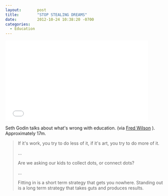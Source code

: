 ```yaml
---
layout:       post
title:        "STOP STEALING DREAMS"
date:         2012-10-24 10:38:20 -0700
categories:
  - Education
---
```


<iframe class="embedly-embed" src="//cdn.embedly.com/widgets/media.html?src=https%3A%2F%2Fwww.youtube.com%2Fembed%2FsXpbONjV1Jc%3Ffeature%3Doembed&url=https%3A%2F%2Fwww.youtube.com%2Fwatch%3Fv%3DsXpbONjV1Jc%26feature%3Dplayer_embedded&image=https%3A%2F%2Fi.ytimg.com%2Fvi%2FsXpbONjV1Jc%2Fhqdefault.jpg&key=d815972c91e546edb5d2d02e509f8b1c&type=text%2Fhtml&schema=youtube" width="450" height="253" scrolling="no" frameborder="0" allowfullscreen></iframe>

Seth Godin talks about what's wrong with education. (via  [Fred Wilson](http://www.avc.com/a_vc/2012/10/seth-godin-on-education.html) ). Approximately 17m.

 > 
 > 
 > If it's work, you try to do less of it, if it's art, you try to do more of it. 
 > 
 > ... 
 > 
 >  Are we asking our kids to collect dots, or connect dots? 
 > 
 > ... 
 > 
 >  Fitting in is a short term strategy that gets you nowhere. Standing out is a long term strategy that takes guts and produces results. 

